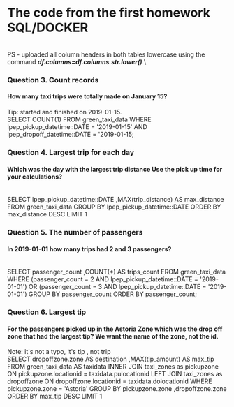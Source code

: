 # The code from the first homework SQL/DOCKER 

\
PS - uploaded all column headers in both tables lowercase using the command ***df.columns=df.columns.str.lower()***
\
### **Question 3. Count records**
#### How many taxi trips were totally made on January 15? 
Tip: started and finished on 2019-01-15. 
\
SELECT 
	COUNT(1) 
FROM 
	green_taxi_data 
WHERE 
	lpep_pickup_datetime::DATE = '2019-01-15' 
	AND 
	lpep_dropoff_datetime::DATE = '2019-01-15;

### **Question 4. Largest trip for each day**
#### Which was the day with the largest trip distance Use the pick up time for your calculations?
\
SELECT
	lpep_pickup_datetime::DATE
	,MAX(trip_distance) AS max_distance
FROM
	green_taxi_data
GROUP BY
	lpep_pickup_datetime::DATE
ORDER BY
	max_distance DESC
LIMIT 1

### **Question 5. The number of passengers**
#### In 2019-01-01 how many trips had 2 and 3 passengers?
\
SELECT
	 passenger_count
	,COUNT(*) AS trips_count
FROM
	green_taxi_data
WHERE
	(passenger_count = 2 AND lpep_pickup_datetime::DATE = '2019-01-01')
	OR
	(passenger_count = 3 AND lpep_pickup_datetime::DATE = '2019-01-01')
GROUP BY 
	passenger_count
ORDER BY 
	passenger_count;

### **Question 6. Largest tip**
#### For the passengers picked up in the Astoria Zone which was the drop off zone that had the largest tip? We want the name of the zone, not the id.
Note: it's not a typo, it's tip , not trip
\
SELECT 
	dropoffzone.zone AS destination
	,MAX(tip_amount) AS max_tip
FROM 
	green_taxi_data AS taxidata
INNER JOIN
	taxi_zones as pickupzone
	ON	pickupzone.locationid = taxidata.pulocationid
LEFT JOIN
	taxi_zones as dropoffzone
	ON	dropoffzone.locationid = taxidata.dolocationid
WHERE 
	pickupzone.zone = 'Astoria'
GROUP BY
	pickupzone.zone
	,dropoffzone.zone
ORDER BY
	max_tip DESC
LIMIT 1
